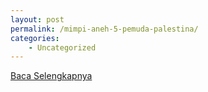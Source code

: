 ```yaml
---
layout: post
permalink: /mimpi-aneh-5-pemuda-palestina/
categories:
    - Uncategorized
---
```


[Baca Selengkapnya](/07)
